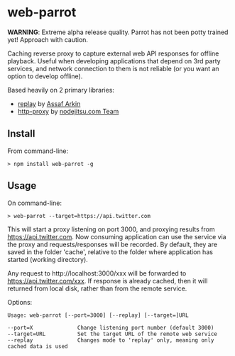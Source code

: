 web-parrot
==========

**WARNING**: Extreme alpha release quality. Parrot has not been potty trained yet! Approach with caution.

Caching reverse proxy to capture external web API responses for offline playback. Useful when developing applications
that depend on 3rd party services, and network connection to them is not reliable (or you want an option to develop
offline).

Based heavily on 2 primary libraries:

  * [replay](https://github.com/assaf/node-replay) by [Assaf Arkin](https://github.com/assaf)
  * [http-proxy](https://github.com/nodejitsu/node-http-proxy) by [nodejitsu.com Team](https://github.com/nodejitsu)

Install
-------

From command-line:

    > npm install web-parrot -g

Usage
-----

On command-line:

    > web-parrot --target=https://api.twitter.com

This will start a proxy listening on port 3000, and proxying results from https://api.twitter.com. Now consuming
application can use the service via the proxy and requests/responses will be recorded. By default, they are saved
in the folder 'cache', relative to the folder where application has started (working directory).

Any request to http://localhost:3000/xxx will be forwarded to https://api.twitter.com/xxx. If response is already
cached, then it will returned from local disk, rather than from the remote service.

Options:

    Usage: web-parrot [--port=3000] [--replay] [--target=]URL

    --port=X              Change listening port number (default 3000)
    --target=URL          Set the target URL of the remote web service
    --replay              Changes mode to 'replay' only, meaning only cached data is used

